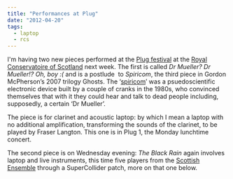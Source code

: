 ```yaml
---
title: "Performances at Plug"
date: "2012-04-20"
tags:
  - laptop
  - rcs
---
```


I'm having two new pieces performed at the [Plug festival](http://bit.ly/I84ZF4) at the [Royal Conservatoire of Scotland](http://rcs.ac.uk) next week. The first is called _Dr Mueller? Dr Mueller!? Oh, boy :(_ and is a postlude  to _Spiricom_, the third piece in Gordon McPherson’s 2007 trilogy Ghosts. The ‘[spiricom](http://en.wikipedia.org/wiki/Spiricom#Spiricom_.26_Frank.27s_Box)’ was a psuedoscientific electronic device built by a couple of cranks in the 1980s, who convinced themselves that with it they could hear and talk to dead people including, supposedly, a certain ‘Dr Mueller’.

The piece is for clarinet and acoustic laptop: by which I mean a laptop with no additional amplification, transforming the sounds of the clarinet, to be played by Fraser Langton. This one is in Plug 1, the Monday lunchtime concert.

The second piece is on Wednesday evening: _The Black Rain_ again involves laptop and live instruments, this time five players from the [Scottish Ensemble](http://www.scottishensemble.co.uk/) through a SuperCollider patch, more on that one below.
